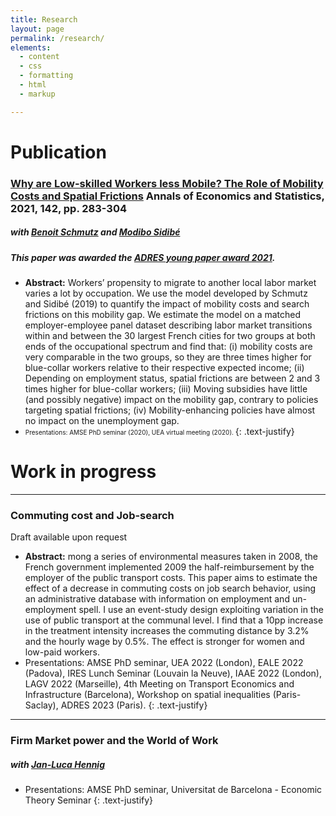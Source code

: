 ```yaml
---
title: Research
layout: page
permalink: /research/
elements:
  - content
  - css
  - formatting
  - html
  - markup  

---
```

# Publication
### [Why are Low-skilled Workers less Mobile? The Role of Mobility Costs and Spatial Frictions](https://www.jstor.org/stable/10.15609/annaeconstat2009.142.0283#metadata_info_tab_contents) Annals of Economics and Statistics, 2021, 142, pp. 283-304
##### with  [Benoit Schmutz](https://sites.google.com/site/benoitschmutz/) and [Modibo Sidibé](https://sites.google.com/site/modibsidibe/)  
##### This paper was awarded the [ADRES young paper award 2021](https://www.dropbox.com/s/wvm6zh6x7clzps2/AES_ADRES.pdf?dl=0).


* **Abstract:** Workers’ propensity to migrate to another local labor market varies a lot by occupation. We use the model developed by Schmutz and Sidibé (2019) to quantify the impact of mobility costs and search frictions on this mobility gap. We estimate the
model on a matched employer-employee panel dataset describing labor market transitions within and between the 30 largest French cities for two groups at both ends
of the occupational spectrum and find that: (i) mobility costs are very comparable in
the two groups, so they are three times higher for blue-collar workers relative to their
respective expected income; (ii) Depending on employment status, spatial frictions
are between 2 and 3 times higher for blue-collar workers; (iii) Moving subsidies have
little (and possibly negative) impact on the mobility gap, contrary to policies targeting spatial frictions; (iv) Mobility-enhancing policies have almost no impact on the unemployment gap.
* <font size=1>   Presentations: AMSE PhD seminar (2020), UEA virtual meeting (2020). </font>
{: .text-justify}

# Work in progress

---------------------------------------------------------------------------------------------------------------------------------------------------------------

### Commuting cost and Job-search
 Draft available upon request

  * **Abstract:** mong a series of environmental measures taken in 2008, the French government implemented 2009 the half-reimbursement by the employer of the public transport costs.
This paper aims to estimate the effect of a decrease in commuting costs on job search
behavior, using an administrative database with information on employment and un-
employment spell. I use an event-study design exploiting variation in the use of public
transport at the communal level. I find that a 10pp increase in the treatment intensity
increases the commuting distance by 3.2% and the hourly wage by 0.5%. The effect is
stronger for women and low-paid workers. 
* Presentations: AMSE PhD seminar, UEA 2022 (London), EALE 2022 (Padova), IRES Lunch Seminar (Louvain la Neuve), IAAE 2022 (London), LAGV 2022 (Marseille), 4th Meeting on Transport Economics and Infrastructure (Barcelona), Workshop on spatial inequalities (Paris-Saclay), ADRES 2023 (Paris).
{: .text-justify}
---------------------------------------------------------------------------------------------------------------------------------------------------------------


### Firm Market power and the World of Work
##### with [Jan-Luca Hennig](https://sites.google.com/tcd.ie/janlucahennig/home)
* Presentations: AMSE PhD seminar, Universitat de Barcelona - Economic Theory Seminar
{: .text-justify}
